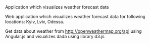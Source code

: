 Application which visualizes weather forecast data

Web application which visualizes weather forecast data for following locations: Kyiv, Lviv, Odessa.

Get data about weather from http://openweathermap.org/api using Angular.js and visualizes dada using library d3.js
